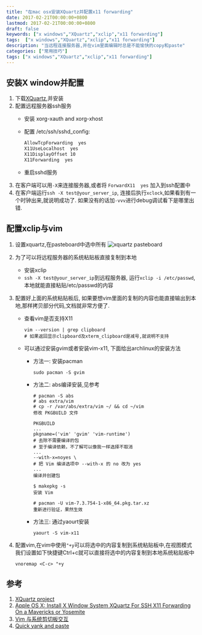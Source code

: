 ```yaml
---
title: "在mac osx安装XQuartz并配置x11 forwarding"
date: 2017-02-21T00:00:00+0800
lastmod: 2017-02-21T00:00:00+0800
draft: false
keywords: ["x windows","XQuartz","xclip","x11 forwarding"]
tags:  ["x windows","XQuartz","xclip","x11 forwarding"]
description: "当远程连接服务器,并在vim里面编辑时总是不能愉快的copy和paste"
categories: ["常用技巧"]
tags: ["x windows","XQuartz","xclip","x11 forwarding"]
---
```



## 安装X window并配置
1. 下载[XQuartz](https://www.xquartz.org/),并安装
2. 配置远程服务器ssh服务
    * 安装 xorg-xauth and xorg-xhost 
    * 配置 /etc/ssh/sshd_config:
        
        ```bash
        AllowTcpForwarding  yes
        X11UseLocalhost  yes
        X11DisplayOffset 10
        X11Forwarding  yes
        ```
    * 重启sshd服务  
3. 在客户端可以用`-X`来连接服务器,或者将 `ForwardX11  yes` 加入到ssh配置中
4. 在客户端运行`ssh -X test@your_server_ip`, 连接后执行`xclock`,如果看到有一个时钟出来,就说明成功了. 如果没有的话加`-vvv`进行debug调试看下是哪里出错.

## 配置xclip与vim
1. 设置xquartz,在pasteboard中选中所有
	![xquartz pasteboard]({{IMAGE_PATH}}/xquartz/1.jpg)

2. 为了可以将远程服务器的系统粘贴板直接复制到本地
    * 安装xclip
    * `ssh -X test@your_server_ip`到远程服务器, 运行`xclip -i /etc/passwd`, 本地就能直接粘贴/etc/passwd的内容

3. 配置好上面的系统粘贴板后, 如果要想vim里面的复制的内容也能直接输出到本地,那样拷贝部分代码,文档就非常方便了.
    * 查看vim是否支持X11
        ```
        vim --version | grep clipboard
        # 如果返回显示clipboard及xterm_clipboard是减号,就说明不支持
        ```
    * 可以通过安装gvim或者安装vim-x11, 下面给出archlinux的安装方法
        * 方法一: 安装pacman
            ```
            sudo pacman -S gvim
            ```
        * 方法二: abs编译安装,见参考

            ```
            # pacman -S abs
            # abs extra/vim
            # cp -r /var/abs/extra/vim ~/ && cd ~/vim
            修改 PKGBUILD 文件
            
            PKGBUILD
            ...
            pkgname=('vim' 'gvim' 'vim-runtime')
            # 去除不需要编译的包
            # 至于编译依赖，不了解可以像我一样选择不取消
            ...
            --with-x=noyes \
            # 把 Vim 编译选项中 --with-x 的 no 改为 yes
            ...
            编译并创建包
            
            $ makepkg -s
            安装 Vim
            
            # pacman -U vim-7.3.754-1-x86_64.pkg.tar.xz
            重新进行验证，果然生效
            ```
        * 方法三: 通过yaourt安装

            ```
            yaourt -S vim-x11
            ```
4. 配置vim,在vim中使用`"+y`可以将选中的内容复制到系统粘贴板中,在视图模式我们设置如下快捷键Ctrl+c就可以直接将选中的内容复制到本地系统粘贴板中

    ```
    vnoremap <C-c> "+y
    ```
    
## 参考
1. [XQuartz project](https://www.xquartz.org/)
2. [Apple OS X: Install X Window System XQuartz For SSH X11 Forwarding On a Mavericks or Yosemite](https://www.cyberciti.biz/faq/apple-osx-mountain-lion-mavericks-install-xquartz-server/)
3. [Vim 与系统剪切板交互](http://blog.fooleap.org/using-vim-with-clipboard-on-archlinux.html)
4. [Quick yank and paste](http://vim.wikia.com/wiki/Quick_yank_and_paste)



